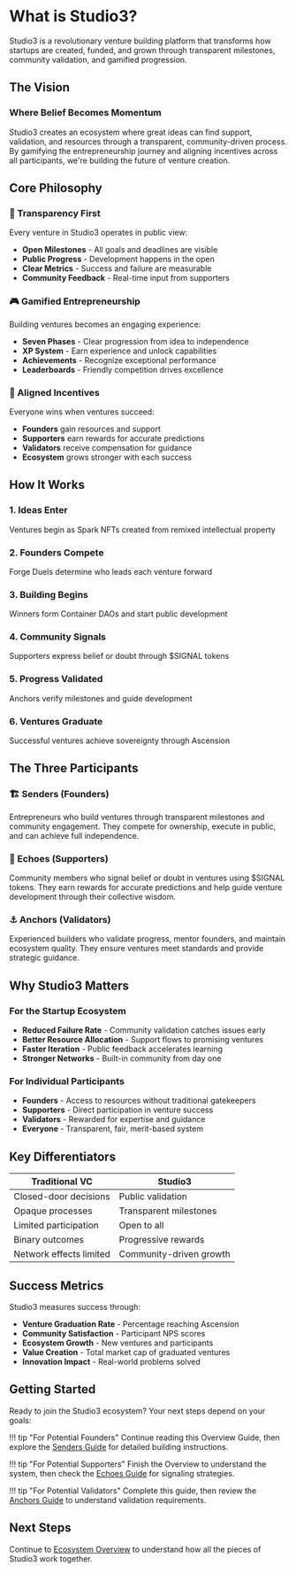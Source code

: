 # What is Studio3?

Studio3 is a revolutionary venture building platform that transforms how startups are created, funded, and grown through transparent milestones, community validation, and gamified progression.

## The Vision

<div class="arena-card" markdown="1">

### Where Belief Becomes Momentum
<p>Studio3 creates an ecosystem where great ideas can find support, validation, and resources through a transparent, community-driven process. By gamifying the entrepreneurship journey and aligning incentives across all participants, we're building the future of venture creation.</p>

</div>

## Core Philosophy

### 🌟 Transparency First

Every venture in Studio3 operates in public view:

- **Open Milestones** - All goals and deadlines are visible
- **Public Progress** - Development happens in the open
- **Clear Metrics** - Success and failure are measurable
- **Community Feedback** - Real-time input from supporters

### 🎮 Gamified Entrepreneurship

Building ventures becomes an engaging experience:

- **Seven Phases** - Clear progression from idea to independence
- **XP System** - Earn experience and unlock capabilities
- **Achievements** - Recognize exceptional performance
- **Leaderboards** - Friendly competition drives excellence

### 🤝 Aligned Incentives

Everyone wins when ventures succeed:

- **Founders** gain resources and support
- **Supporters** earn rewards for accurate predictions
- **Validators** receive compensation for guidance
- **Ecosystem** grows stronger with each success

## How It Works

<div class="grid">
<div class="arena-card" markdown="1">

### 1. Ideas Enter
<p>Ventures begin as Spark NFTs created from remixed intellectual property</p>

</div>

<div class="arena-card" markdown="1">

### 2. Founders Compete
<p>Forge Duels determine who leads each venture forward</p>

</div>

<div class="arena-card" markdown="1">

### 3. Building Begins
<p>Winners form Container DAOs and start public development</p>

</div>

<div class="arena-card" markdown="1">

### 4. Community Signals
<p>Supporters express belief or doubt through $SIGNAL tokens</p>

</div>

<div class="arena-card" markdown="1">

### 5. Progress Validated
<p>Anchors verify milestones and guide development</p>

</div>

<div class="arena-card" markdown="1">

### 6. Ventures Graduate
<p>Successful ventures achieve sovereignty through Ascension</p>

</div>
</div>

## The Three Participants

### 🏗️ Senders (Founders)
Entrepreneurs who build ventures through transparent milestones and community engagement. They compete for ownership, execute in public, and can achieve full independence.

### 📡 Echoes (Supporters)
Community members who signal belief or doubt in ventures using $SIGNAL tokens. They earn rewards for accurate predictions and help guide venture development through their collective wisdom.

### ⚓ Anchors (Validators)
Experienced builders who validate progress, mentor founders, and maintain ecosystem quality. They ensure ventures meet standards and provide strategic guidance.

## Why Studio3 Matters

<div class="arena-card" markdown="1">

### For the Startup Ecosystem
<ul>
<li><strong>Reduced Failure Rate</strong> - Community validation catches issues early</li>
<li><strong>Better Resource Allocation</strong> - Support flows to promising ventures</li>
<li><strong>Faster Iteration</strong> - Public feedback accelerates learning</li>
<li><strong>Stronger Networks</strong> - Built-in community from day one</li>
</ul>

</div>

### For Individual Participants

- **Founders** - Access to resources without traditional gatekeepers
- **Supporters** - Direct participation in venture success
- **Validators** - Rewarded for expertise and guidance
- **Everyone** - Transparent, fair, merit-based system

## Key Differentiators

| Traditional VC | Studio3 |
|---------------|---------|
| Closed-door decisions | Public validation |
| Opaque processes | Transparent milestones |
| Limited participation | Open to all |
| Binary outcomes | Progressive rewards |
| Network effects limited | Community-driven growth |

## Success Metrics

Studio3 measures success through:

- **Venture Graduation Rate** - Percentage reaching Ascension
- **Community Satisfaction** - Participant NPS scores
- **Ecosystem Growth** - New ventures and participants
- **Value Creation** - Total market cap of graduated ventures
- **Innovation Impact** - Real-world problems solved

## Getting Started

Ready to join the Studio3 ecosystem? Your next steps depend on your goals:

!!! tip "For Potential Founders"
    Continue reading this Overview Guide, then explore the [Senders Guide](../../senders-guide/) for detailed building instructions.

!!! tip "For Potential Supporters"
    Finish the Overview to understand the system, then check the [Echoes Guide](../../echoes-guide/) for signaling strategies.

!!! tip "For Potential Validators"
    Complete this guide, then review the [Anchors Guide](../../anchors-guide/) to understand validation requirements.

## Next Steps

Continue to [Ecosystem Overview](../ecosystem-overview/) to understand how all the pieces of Studio3 work together.